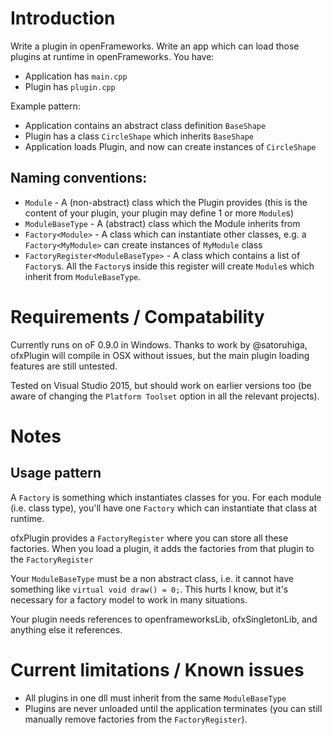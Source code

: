 # Introduction

Write a plugin in openFrameworks. Write an app which can load those plugins at runtime in openFrameworks. You have:

* Application has `main.cpp`
* Plugin has `plugin.cpp`

Example pattern:
* Application contains an abstract class definition `BaseShape`
* Plugin has a class `CircleShape` which inherits `BaseShape`
* Application loads Plugin, and now can create instances of `CircleShape`

## Naming conventions:
* `Module` - A (non-abstract) class which the Plugin provides (this is the content of your plugin, your plugin may define 1 or more `Module`s)
* `ModuleBaseType` - A (abstract) class which the Module inherits from
* `Factory<Module>` - A class which can instantiate other classes, e.g. a `Factory<MyModule>` can create instances of `MyModule` class
* `FactoryRegister<ModuleBaseType>` - A class which contains a list of `Factory`s. All the `Factory`s inside this register will create `Module`s which inherit from `ModuleBaseType`.

# Requirements / Compatability

Currently runs on oF 0.9.0 in Windows. Thanks to work by @satoruhiga, ofxPlugin will compile in OSX without issues, but the main plugin loading features are still untested.

Tested on Visual Studio 2015, but should work on earlier versions too (be aware of changing the `Platform Toolset` option in all the relevant projects).

# Notes

## Usage pattern

A `Factory` is something which instantiates classes for you. For each module (i.e. class type), you'll have one `Factory` which can instantiate that class at runtime.

ofxPlugin provides a `FactoryRegister` where you can store all these factories. When you load a plugin, it adds the factories from that plugin to the `FactoryRegister`

Your `ModuleBaseType` must be a non abstract class, i.e. it cannot have something like `virtual void draw() = 0;`. This hurts I know, but it's necessary for a factory model to work in many situations.

Your plugin needs references to openframeworksLib, ofxSingletonLib, and anything else it references.

# Current limitations / Known issues

* All plugins in one dll must inherit from the same `ModuleBaseType`
* Plugins are never unloaded until the application terminates (you can still manually remove factories from the `FactoryRegister`).
